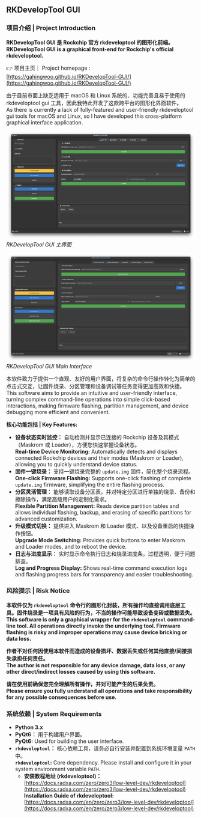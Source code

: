 ## RKDevelopTool GUI

### 项目介绍 | Project Introduction

**RKDevelopTool GUI 是 Rockchip 官方 rkdeveloptool 的图形化前端。**
**RKDevelopTool GUI is a graphical front-end for Rockchip's official rkdeveloptool.**

👉 项目主页｜ Project homepage : [https://gahingwoo.github.io/RKDevelopTool-GUI/](https://gahingwoo.github.io/RKDevelopTool-GUI/)

由于目前市面上缺乏适用于 macOS 和 Linux 系统的、功能完善且易于使用的 rkdeveloptool gui 工具，因此我特此开发了这款跨平台的图形化界面软件。  
As there is currently a lack of fully-featured and user-friendly rkdeveloptool gui tools for macOS and Linux, so I have developed this cross-platform graphical interface application.

![项目界面截图](images/home_zh.png)  
*RKDevelopTool GUI 主界面*

![App Screenshot](images/home_en.png)  
*RKDevelopTool GUI Main Interface*

本软件致力于提供一个直观、友好的用户界面，将复杂的命令行操作转化为简单的点击式交互，让固件烧录、分区管理和设备调试等任务变得更加高效和快捷。  
This software aims to provide an intuitive and user-friendly interface, turning complex command-line operations into simple click-based interactions, making firmware flashing, partition management, and device debugging more efficient and convenient.

**核心功能包括 | Key Features:**

* **设备状态实时监控：** 自动检测并显示已连接的 Rockchip 设备及其模式（Maskrom 或 Loader），方便您快速掌握设备状态。  
  **Real-time Device Monitoring:** Automatically detects and displays connected Rockchip devices and their modes (Maskrom or Loader), allowing you to quickly understand device status.
* **固件一键烧录：** 支持一键烧录完整的 `update.img` 固件，简化整个烧录流程。  
  **One-click Firmware Flashing:** Supports one-click flashing of complete `update.img` firmware, simplifying the entire flashing process.
* **分区灵活管理：** 能够读取设备分区表，并对特定分区进行单独的烧录、备份和擦除操作，满足高级用户的定制化需求。  
  **Flexible Partition Management:** Reads device partition tables and allows individual flashing, backup, and erasing of specific partitions for advanced customization.
* **升级模式切换：** 提供进入 Maskrom 和 Loader 模式、以及设备重启的快捷操作按钮。  
  **Upgrade Mode Switching:** Provides quick buttons to enter Maskrom and Loader modes, and to reboot the device.
* **日志与进度显示：** 实时显示命令执行日志和烧录进度条，过程透明，便于问题排查。  
  **Log and Progress Display:** Shows real-time command execution logs and flashing progress bars for transparency and easier troubleshooting.

### 风险提示 | Risk Notice

**本软件仅为 `rkdeveloptool` 命令行的图形化封装，所有操作均直接调用底层工具。固件烧录是一项具有风险的行为，不当的操作可能导致设备变砖或数据丢失。**  
**This software is only a graphical wrapper for the `rkdeveloptool` command-line tool. All operations directly invoke the underlying tool. Firmware flashing is risky and improper operations may cause device bricking or data loss.**

**作者不对任何因使用本软件而造成的设备损坏、数据丢失或任何其他直接/间接损失承担任何责任。**  
**The author is not responsible for any device damage, data loss, or any other direct/indirect losses caused by using this software.**

**请在使用前确保您完全理解所有操作，并对可能产生的后果负责。**  
**Please ensure you fully understand all operations and take responsibility for any possible consequences before use.**

### 系统依赖 | System Requirements

* **Python 3.x**
* **PyQt6：** 用于构建用户界面。  
  **PyQt6:** Used for building the user interface.
* **`rkdeveloptool`：** 核心依赖工具，请务必自行安装并配置到系统环境变量 `PATH` 中。  
  **`rkdeveloptool`:** Core dependency. Please install and configure it in your system environment variable `PATH`.
  * **安装教程地址 (rkdeveloptool)：** [https://docs.radxa.com/zero/zero3/low-level-dev/rkdeveloptool](https://docs.radxa.com/zero/zero3/low-level-dev/rkdeveloptool)  
    **Installation Guide of rkdeveloptool:** [https://docs.radxa.com/en/zero/zero3/low-level-dev/rkdeveloptool](https://docs.radxa.com/en/zero/zero3/low-level-dev/rkdeveloptool)
